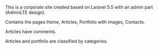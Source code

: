 <p>This is a corporate site created based on Laravel 5.5 with an admin part (AdminLTE design). </p>
<p>Contains the pages Home, Articles, Portfolio with images, Contacts.</p>
<p>Articles have comments.</p>
<p>Articles and portfolio are classified by categories.</p>
